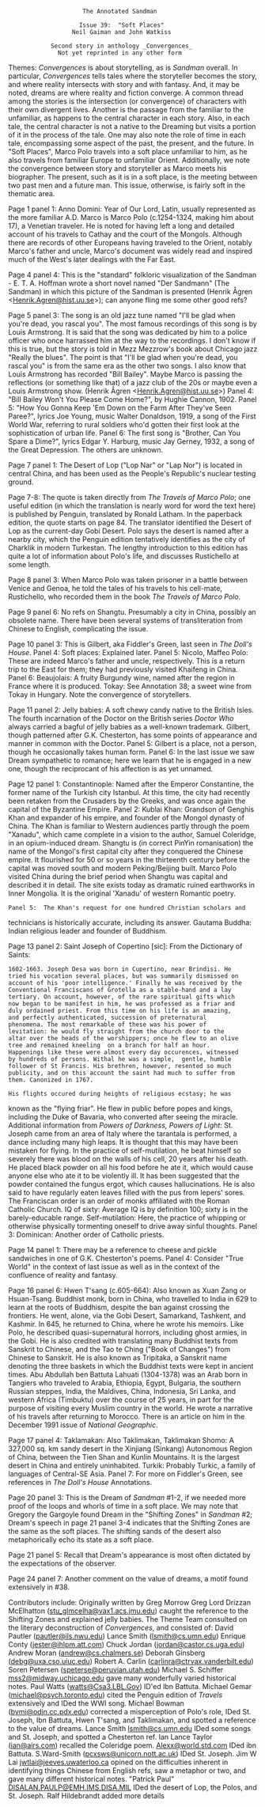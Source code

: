                          The Annotated Sandman
      
                        Issue 39:  "Soft Places"
                      Neil Gaiman and John Watkiss

                Second story in anthology _Convergences_
                  Not yet reprinted in any other form

Themes:  _Convergences_ is about storytelling, as is _Sandman_ overall.  In
particular, _Convergences_ tells tales where the storyteller becomes the 
story, and where reality intersects with story and with fantasy.  And, it
may be noted, dreams are where reality and fiction converge.
	A common thread among the stories is the intersection (or 
convergence) of characters with their own divergent lives.  Another is the 
passage from the familiar to the unfamiliar, as happens to the central 
character in each story.  Also, in each tale, the central character is not
a native to the Dreaming but visits a portion of it in the process of the
tale.  One may also note the role of time in each tale, encompassing some
aspect of the past, the present, and the future.
	In "Soft Places", Marco Polo travels into a soft place unfamiliar
to him, as he also travels from familiar Europe to unfamiliar Orient. 
Additionally, we note the convergence between story and storyteller as
Marco meets his biographer.  The present, such as it is in a soft place, is
the meeting between two past men and a future man.
	This issue, otherwise, is fairly soft in the thematic area.

Page 1 panel 1:  Anno Domini:  Year of Our Lord, Latin, usually represented 
as the more familiar A.D.
	Marco is Marco Polo (c.1254-1324, making him about 17), a Venetian
traveler.  He is noted for having left a long and detailed account of his
travels to Cathay and the court of the Mongols.  Although there are records
of other Europeans having traveled to the Orient, notably Marco's father
and uncle, Marco's document was widely read and inspired much of the West's
later dealings with the Far East.

Page 4 panel 4:  This is the "standard" folkloric visualization of the 
Sandman - E. T. A. Hoffman wrote a short novel named "Der Sandmann"
(The Sandman) in which this picture of the Sandman is presented (Henrik &Aring;gren
&lt;Henrik.Agren@hist.uu.se&gt;); can anyone fling me some other good refs?

Page 5 panel 3:  The song is an old jazz tune named "I'll be
glad when you're dead, you rascal you". The most famous recordings of this 
song is by Louis Armstrong. It is said that the song was dedicated by him
to a police officer who once harrassed him at the way to the recordings. 
I don't know if this is true, but the story is told in Mezz Mezzrow's book 
about Chicago jazz "Really the blues". 
The point is that "I'll be glad when you're dead, you rascal you" is from 
the same era as the other two songs.
I also know that Louis Armstrong has recorded "Bill Bailey". Maybe Marco
is passing the reflections (or something like that) of a jazz club of
the 20s or maybe even a Louis Armstrong show. (Henrik &Aring;gren
&lt;Henrik.Agren@hist.uu.se&gt;)
       Panel 4:  "Bill Bailey Won't You Please Come Home?", by Hughie 
Cannon, 1902.
       Panel 5:  "How You Gonna Keep 'Em Down on the Farm After They've 
Seen Paree?", lyrics Joe Young, music Walter Donaldson, 1919, a song of the
First World War, referring to rural soldiers who'd gotten their first look
at the sophistication of urban life.
	Panel 6:  The first song is "Brother, Can You Spare a Dime?",
lyrics Edgar Y. Harburg, music Jay Gerney, 1932, a song of the Great
Depression.  The others are unknown.

Page 7 panel 1:  The Desert of Lop ("Lop Nar" or "Lap Nor") is located in
central China, and has been used as the People's Republic's nuclear testing
ground.

Page 7-8:  The quote is taken directly from _The Travels of Marco Polo_;
one useful edition (in which the translation is nearly word for word the
text here) is published by Penguin, translated by Ronald Latham.  In the
paperback edition, the quote starts on page 84.  The translator identified
the Desert of Lop as the current-day Gobi Desert.  Polo says the desert is
named after a nearby city, which the Penguin edition tentatively identifies 
as the city of Charklik in modern Turkestan.
	The lengthy introduction to this edition has quite a lot of 
information about Polo's life, and discusses Rustichello at some length.

Page 8 panel 3:  When Marco Polo was taken prisoner in a battle between
Venice and Genoa, he told the tales of his travels to his cell-mate,
Rustichello, who recorded them in the book _The Travels of Marco Polo_.

Page 9 panel 6:  No refs on Shangtu.  Presumably a city in China, possibly
an obsolete name.  There have been several systems of transliteration from
Chinese to English, complicating the issue.

Page 10 panel 3:  This is Gilbert, aka Fiddler's Green, last seen in _The
Doll's House_.
	Panel 4:  Soft places:  Explained later.
	Panel 5:  Nicolo, Maffeo Polo:  These are indeed Marco's father and
uncle, respectively.  This is a return trip to the East for them; they had
previously visited Khaifeng in China.
	Panel 6:  Beaujolais:  A fruity Burgundy wine, named after the
region in France where it is produced.  Tokay:  See Annotation 38; a sweet
wine from Tokay in Hungary.  Note the convergence of storytellers.

Page 11 panel 2:  Jelly babies:  A soft chewy candy native to the British
Isles.  The fourth incarnation of the Doctor on the British series _Doctor
Who_ always carried a bagful of jelly babies as a well-known trademark.
Gilbert, though patterned after G.K. Chesterton, has some points of
appearance and manner in common with the Doctor.
	Panel 5:  Gilbert is a place, not a person, though he occasionally
takes human form.
	Panel 6:  In the last issue we saw Dream sympathetic to romance; 
here we learn that he is engaged in a new one, though the reciprocant of 
his affection is as yet unnamed.

Page 12 panel 1:  Constantinople:  Named after the Emperor Constantine, the
former name of the Turkish city Istanbul.  At this time, the city had
recently been retaken from the Crusaders by the Greeks, and was once again
the capital of the Byzantine Empire.
	Panel 2:  Kublai Khan:  Grandson of Genghis Khan and expander of
his empire, and founder of the Mongol dynasty of China.  The Khan is
familiar to Western audiences partly through the poem "Xanadu", which
came complete in a vision to the author, Samuel Coleridge, in an opium-induced
dream.
Shangtu is (in correct PinYin romanisation) the name of the Mongol's first
capital city after they conquered the Chinese empire. It flourished for 50
or so years in the thirteenth century before the capital was moved south and
modern Peking/Beijing built. Marco Polo visited China during the brief
period when Shangtu was capital and described it in detail. The site exists
today as dramatic ruined earthworks in Inner Mongolia. It is the original
'Xanadu' of western Romantic poetry.

	Panel 5:  The Khan's request for one hundred Christian scholars and
technicians is historically accurate, including its answer.
	Gautama Buddha:  Indian religious leader and founder of Buddhism.

Page 13 panel 2:  Saint Joseph of Copertino [sic]:  From the Dictionary of
Saints:

    1602-1663. Joseph Desa was born in Cupertino, near Brindisi. He
    tried his vocation several places, but was summarily dismissed on
    account of his 'poor intelligence.' Finally he was received by the
    Conventional Franciscans of Grotella as a stable-hand and a lay
    tertiary. On account, however, of the rare spiritual gifts which
    now began to be manifest in him, he was professed as a friar and
    duly ordained priest. From this time on his life is an amazing,
    and perfectly authenticated, succession of preternatural
    phenomena. The most remarkable of these was his power of
    levitation: he would fly straight from the church door to the
    altar over the heads of the worshippers; once he flew to an olive
    tree and remained kneeling  on a branch for half an hour.
    Happenings like these were almost every day occurences, witnessed
    by hundreds of persons. Withal he was a simple,  gentle, humble
    follower of St Francis. His brethren, however, resented so much
    publicity, and on this account the saint had much to suffer from
    them. Canonized in 1767.

	His flights occured during heights of religious ecstasy; he was
known as the "flying friar".  He flew in public before popes and kings,
including the Duke of Bavaria, who converted after seeing the miracle.
	Additional information from _Powers of Darkness, Powers of Light_:
St. Joseph came from an area of Italy where the tarantala is performed, a
dance including many high leaps.  It is thought that this may have been
mistaken for flying.  In the practice of self-mutilation, he beat himself 
so severely there was blood on the walls of his cell, 20 years after his
death.  He placed black powder on all his food before he ate it, which
would cause anyone else who ate it to be violently ill.  It has been
suggested that the powder contained the fungus ergot, which causes
hallucinations.  He is also said to have regularly eaten leaves filled 
with the pus from lepers' sores.
	The Franciscan order is an order of monks affiliated with the Roman 
Catholic Church.  IQ of sixty:  Average IQ is by definition 100; sixty is in 
the barely-educable range.  Self-mutilation:  Here, the practice of whipping
or otherwise physically tormenting oneself to drive away sinful thoughts.
	Panel 3:  Dominican:  Another order of Catholic priests.

Page 14 panel 1:  There may be a reference to cheese and pickle sandwiches
in one of G.K. Chesterton's poems.
	Panel 4:  Consider "True World" in the context of last issue as
well as in the context of the confluence of reality and fantasy.

Page 16 panel 6:  Hwen T'sang (c.605-664):  Also known as Xuan Zang or 
Hsuan-Tsang.  Buddhist monk, born in China, who travelled to India in 629
to learn at the roots of Buddhism, despite the ban against crossing the
frontiers.  He went, alone, via the Gobi Desert, Samarkand, Tashkent, and
Kashmir.  In 645, he returned to China, where he wrote his memoirs.  Like
Polo, he described quasi-supernatural horrors, including ghost armies, in
the Gobi.  He is also credited with translating many Buddhist texts from
Sanskrit to Chinese, and the Tao te Ching ("Book of Changes") from Chinese
to Sanskrit.  He is also known as Tripitaka, a Sanskrit name denoting the
three baskets in which the Buddhist texts were kept in ancient times.
	Abu Abdullah ben Battuta Lahuati (1304-1378) was an Arab born in
Tangiers who traveled to Arabia, Ethiopia, Egypt, Bulgaria, the southern
Russian steppes, India, the Maldives, China, Indonesia, Sri Lanka, and
western Africa (Timbuktu) over the course of 25 years, in part for the
purpose of visiting every Muslim country in the world.  He wrote a
narrative of his travels after returning to Morocco.  There is an article
on him in the December 1991 issue of _National Geographic_.

Page 17 panel 4:  Taklamakan:  Also Taklimakan, Taklimakan Shomo:  A
327,000 sq. km sandy desert in the Xinjiang (Sinkang) Autonomous Region 
of China, between the Tien Shan and Kunlin Mountains.  It is the largest 
desert in China and entirely uninhabited.
	Turkik:  Probably Turkic, a family of languages of Central-SE Asia.
	Panel 7:  For more on Fiddler's Green, see references in _The
Doll's House_ Annotations.

Page 20 panel 3:  This is the Dream of _Sandman_ #1-2, if we needed more
proof of the loops and whorls of time in a soft place.  We may note that
Gregory the Gargoyle found Dream in the "Shifting Zones" in _Sandman_ #2;
Dream's speech in page 21 panel 3-4 indicates that the Shifting Zones are 
the same as the soft places.  The shifting sands of the desert also 
metaphorically echo its state as a soft place.

Page 21	panel 5:  Recall that Dream's appearance is most often dictated by
the expectations of the observer.

Page 24 panel 7:  Another comment on the value of dreams, a motif found
extensively in #38.

Contributors include:
    Originally written by Greg Morrow
	Greg Lord Drizzan McElhatton (stu_glmcelha@vax1.acs.jmu.edu) caught
the reference to the Shifting Zones and explained jelly babies.
	The Theme Team consulted on the literary deconstruction of
_Convergences_, and consisted of:
		David Pautler (pautler@ils.nwu.edu)
		Lance Smith (lsmith@cs.umn.edu)
		Enrique Conty (jester@ihlpm.att.com)
		Chuck Jordan (jordan@castor.cs.uga.edu)
		Andrew Moran (andrew@cs.chalmers.se)
		Deborah Ginsberg (debg@uxa.cso.uiuc.edu)
		Robert A. Carlin (carlinra@ctrvax.vanderbilt.edu)
		Soren Petersen (speterse@peruvian.utah.edu)
	Michael S. Schiffer <mss2@midway.uchicago.edu> gave many wonderfully
varied historical notes.
	Paul Watts (watts@Csa3.LBL.Gov) ID'ed Ibn Battuta.
	Michael Gemar (michael@psych.toronto.edu) cited the Penguin edition
of _Travels_ extensively and IDed the WWI song.
	Michael Bowman (bvmi@odin.cc.pdx.edu) corrected a misperception of
Polo's role, IDed St. Joseph, Ibn Battuta, Hwen T'sang, and Taklimakan, and
spotted a reference to the value of dreams.
	Lance Smith <lsmith@cs.umn.edu> IDed some songs and St. Joseph,
and spotted a Chesterton ref.
	Ian Lance Taylor (ian@airs.com) recalled the Coleridge poem.
	Alexx@world.std.com IDed ibn Battuta.
	S.Ward-Smith (pcxsws@unicorn.nott.ac.uk) IDed St. Joseph.
	Jim W Lai <jwtlai@jeeves.uwaterloo.ca> opined on the difficulties
inherent in identifying things Chinese from English refs, saw a metaphor or
two, and gave many different historical notes.
	"Patrick Paul" <DISALAN.PAULP@EMH.IMS.DISA.MIL> IDed the desert of
Lop, the Polos, and St. Joseph.
   Ralf Hildebrandt added more details

